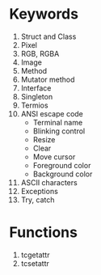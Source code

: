 # Keywords
1. Struct and Class
2. Pixel
3. RGB, RGBA
4. Image
5. Method
6. Mutator method
7. Interface
8. Singleton
9. Termios
10. ANSI escape code
    - Terminal name
    - Blinking control
    - Resize
    - Clear
    - Move cursor
    - Foreground color
    - Background color
11. ASCII characters
12. Exceptions
13. Try, catch

# Functions
1. tcgetattr
1. tcsetattr




